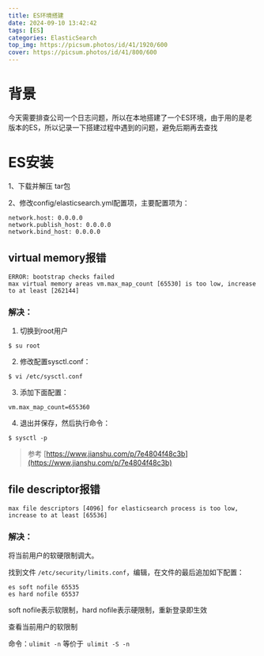 ```yaml
---
title: ES环境搭建
date: 2024-09-10 13:42:42
tags: [ES]
categories: ElasticSearch
top_img: https://picsum.photos/id/41/1920/600
cover: https://picsum.photos/id/41/800/600
---
```


# 背景
今天需要排查公司一个日志问题，所以在本地搭建了一个ES环境，由于用的是老版本的ES，所以记录一下搭建过程中遇到的问题，避免后期再去查找

# ES安装
1、下载并解压 tar包

2、修改config/elasticsearch.yml配置项，主要配置项为：

```properties
network.host: 0.0.0.0
network.publish_host: 0.0.0.0
network.bind_host: 0.0.0.0
```

## virtual memory报错
```shell
ERROR: bootstrap checks failed
max virtual memory areas vm.max_map_count [65530] is too low, increase to at least [262144]
```

### 解决：
1. 切换到root用户

```shell
$ su root
```

2. 修改配置sysctl.conf：

```shell
$ vi /etc/sysctl.conf
```

3. 添加下面配置：

```shell
vm.max_map_count=655360
```

4. 退出并保存，然后执行命令：

```shell
$ sysctl -p
```

> 参考 [https://www.jianshu.com/p/7e4804f48c3b](https://www.jianshu.com/p/7e4804f48c3b)
>


## file descriptor报错
```shell
max file descriptors [4096] for elasticsearch process is too low, increase to at least [65536]
```

### 解决：
将当前用户的软硬限制调大。

找到文件 `/etc/security/limits.conf`，编辑，在文件的最后追加如下配置：

```shell
es soft nofile 65535
es hard nofile 65537
```

soft nofile表示软限制，hard nofile表示硬限制，重新登录即生效

查看当前用户的软限制

命令：`ulimit -n`  等价于` ulimit -S -n`

























